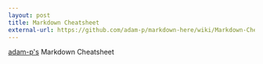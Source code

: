 ```yaml
---
layout: post
title: Markdown Cheatsheet
external-url: https://github.com/adam-p/markdown-here/wiki/Markdown-Cheatsheet
---
```

[adam-p's](https://github.com/adam-p) Markdown Cheatsheet
